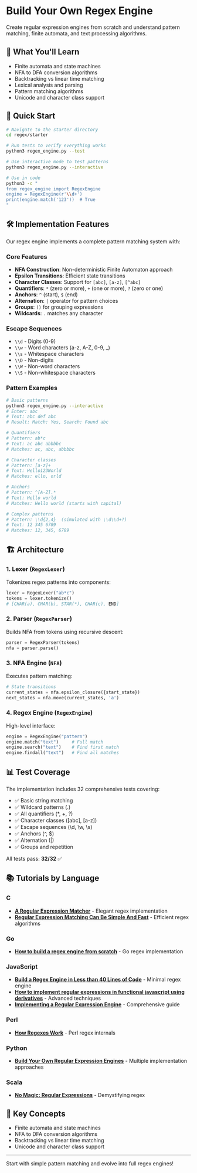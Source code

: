# Build Your Own Regex Engine

Create regular expression engines from scratch and understand pattern matching, finite automata, and text processing algorithms.

## 🎯 What You'll Learn

- Finite automata and state machines
- NFA to DFA conversion algorithms  
- Backtracking vs linear time matching
- Lexical analysis and parsing
- Pattern matching algorithms
- Unicode and character class support

## 🚀 Quick Start

```bash
# Navigate to the starter directory
cd regex/starter

# Run tests to verify everything works
python3 regex_engine.py --test

# Use interactive mode to test patterns
python3 regex_engine.py --interactive

# Use in code
python3 -c "
from regex_engine import RegexEngine
engine = RegexEngine(r'\\d+')
print(engine.match('123'))  # True
"
```

## 🛠️ Implementation Features

Our regex engine implements a complete pattern matching system with:

### Core Features
- **NFA Construction**: Non-deterministic Finite Automaton approach
- **Epsilon Transitions**: Efficient state transitions
- **Character Classes**: Support for `[abc]`, `[a-z]`, `[^abc]`
- **Quantifiers**: `*` (zero or more), `+` (one or more), `?` (zero or one)
- **Anchors**: `^` (start), `$` (end) 
- **Alternation**: `|` operator for pattern choices
- **Groups**: `()` for grouping expressions
- **Wildcards**: `.` matches any character

### Escape Sequences
- `\\d` - Digits (0-9)
- `\\w` - Word characters (a-z, A-Z, 0-9, _)
- `\\s` - Whitespace characters
- `\\D` - Non-digits
- `\\W` - Non-word characters  
- `\\S` - Non-whitespace characters

### Pattern Examples

```bash
# Basic patterns
python3 regex_engine.py --interactive
# Enter: abc
# Text: abc def abc  
# Result: Match: Yes, Search: Found abc

# Quantifiers
# Pattern: ab*c
# Text: ac abc abbbbc
# Matches: ac, abc, abbbbc

# Character classes
# Pattern: [a-z]+
# Text: Hello123World
# Matches: ello, orld

# Anchors
# Pattern: ^[A-Z].*
# Text: Hello world
# Matches: Hello world (starts with capital)

# Complex patterns
# Pattern: \\d{2,4}  (simulated with \\d\\d+?)
# Text: 12 345 6789
# Matches: 12, 345, 6789
```

## 🏗️ Architecture

### 1. **Lexer** (`RegexLexer`)
Tokenizes regex patterns into components:
```python
lexer = RegexLexer("ab*c")
tokens = lexer.tokenize()
# [CHAR(a), CHAR(b), STAR(*), CHAR(c), END]
```

### 2. **Parser** (`RegexParser`) 
Builds NFA from tokens using recursive descent:
```python
parser = RegexParser(tokens)
nfa = parser.parse()
```

### 3. **NFA Engine** (`NFA`)
Executes pattern matching:
```python
# State transitions
current_states = nfa.epsilon_closure({start_state})
next_states = nfa.move(current_states, 'a')
```

### 4. **Regex Engine** (`RegexEngine`)
High-level interface:
```python
engine = RegexEngine("pattern")
engine.match("text")     # Full match
engine.search("text")    # Find first match  
engine.findall("text")   # Find all matches
```

## 📊 Test Coverage

The implementation includes 32 comprehensive tests covering:
- ✅ Basic string matching
- ✅ Wildcard patterns (.)
- ✅ All quantifiers (*, +, ?)
- ✅ Character classes ([abc], [a-z])
- ✅ Escape sequences (\\d, \\w, \\s)
- ✅ Anchors (^, $)
- ✅ Alternation (|)
- ✅ Groups and repetition

All tests pass: **32/32** ✅

## 📚 Tutorials by Language

### C
- **[A Regular Expression Matcher](https://www.cs.princeton.edu/courses/archive/spr09/cos333/beautiful.html)** - Elegant regex implementation
- **[Regular Expression Matching Can Be Simple And Fast](https://swtch.com/~rsc/regexp/regexp1.html)** - Efficient regex algorithms

### Go
- **[How to build a regex engine from scratch](https://kean.blog/post/regex-parser)** - Go regex implementation

### JavaScript  
- **[Build a Regex Engine in Less than 40 Lines of Code](https://nickdrane.com/build-your-own-regex/)** - Minimal regex engine
- **[How to implement regular expressions in functional javascript using derivatives](https://matt.might.net/articles/implementation-of-regular-expression-matching-in-scheme-with-derivatives/)** - Advanced techniques
- **[Implementing a Regular Expression Engine](https://deniskyashif.com/implementing-a-regular-expression-engine/)** - Comprehensive guide

### Perl
- **[How Regexes Work](https://perl.plover.com/Regex/article.html)** - Perl regex internals

### Python
- **[Build Your Own Regular Expression Engines](https://build-your-own.org/regex/)** - Multiple implementation approaches

### Scala  
- **[No Magic: Regular Expressions](https://rcoh.me/posts/no-magic-regular-expressions/)** - Demystifying regex

## 🎯 Key Concepts
- Finite automata and state machines
- NFA to DFA conversion algorithms
- Backtracking vs linear time matching
- Unicode and character class support

---

Start with simple pattern matching and evolve into full regex engines!